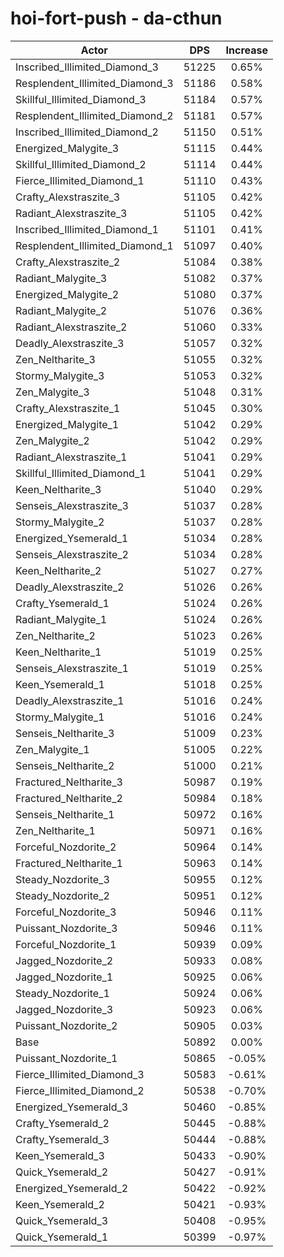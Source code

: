 # hoi-fort-push - da-cthun
| Actor | DPS | Increase |
|---|:---:|:---:|
|Inscribed_Illimited_Diamond_3|51225|0.65%|
|Resplendent_Illimited_Diamond_3|51186|0.58%|
|Skillful_Illimited_Diamond_3|51184|0.57%|
|Resplendent_Illimited_Diamond_2|51181|0.57%|
|Inscribed_Illimited_Diamond_2|51150|0.51%|
|Energized_Malygite_3|51115|0.44%|
|Skillful_Illimited_Diamond_2|51114|0.44%|
|Fierce_Illimited_Diamond_1|51110|0.43%|
|Crafty_Alexstraszite_3|51105|0.42%|
|Radiant_Alexstraszite_3|51105|0.42%|
|Inscribed_Illimited_Diamond_1|51101|0.41%|
|Resplendent_Illimited_Diamond_1|51097|0.40%|
|Crafty_Alexstraszite_2|51084|0.38%|
|Radiant_Malygite_3|51082|0.37%|
|Energized_Malygite_2|51080|0.37%|
|Radiant_Malygite_2|51076|0.36%|
|Radiant_Alexstraszite_2|51060|0.33%|
|Deadly_Alexstraszite_3|51057|0.32%|
|Zen_Neltharite_3|51055|0.32%|
|Stormy_Malygite_3|51053|0.32%|
|Zen_Malygite_3|51048|0.31%|
|Crafty_Alexstraszite_1|51045|0.30%|
|Energized_Malygite_1|51042|0.29%|
|Zen_Malygite_2|51042|0.29%|
|Radiant_Alexstraszite_1|51041|0.29%|
|Skillful_Illimited_Diamond_1|51041|0.29%|
|Keen_Neltharite_3|51040|0.29%|
|Senseis_Alexstraszite_3|51037|0.28%|
|Stormy_Malygite_2|51037|0.28%|
|Energized_Ysemerald_1|51034|0.28%|
|Senseis_Alexstraszite_2|51034|0.28%|
|Keen_Neltharite_2|51027|0.27%|
|Deadly_Alexstraszite_2|51026|0.26%|
|Crafty_Ysemerald_1|51024|0.26%|
|Radiant_Malygite_1|51024|0.26%|
|Zen_Neltharite_2|51023|0.26%|
|Keen_Neltharite_1|51019|0.25%|
|Senseis_Alexstraszite_1|51019|0.25%|
|Keen_Ysemerald_1|51018|0.25%|
|Deadly_Alexstraszite_1|51016|0.24%|
|Stormy_Malygite_1|51016|0.24%|
|Senseis_Neltharite_3|51009|0.23%|
|Zen_Malygite_1|51005|0.22%|
|Senseis_Neltharite_2|51000|0.21%|
|Fractured_Neltharite_3|50987|0.19%|
|Fractured_Neltharite_2|50984|0.18%|
|Senseis_Neltharite_1|50972|0.16%|
|Zen_Neltharite_1|50971|0.16%|
|Forceful_Nozdorite_2|50964|0.14%|
|Fractured_Neltharite_1|50963|0.14%|
|Steady_Nozdorite_3|50955|0.12%|
|Steady_Nozdorite_2|50951|0.12%|
|Forceful_Nozdorite_3|50946|0.11%|
|Puissant_Nozdorite_3|50946|0.11%|
|Forceful_Nozdorite_1|50939|0.09%|
|Jagged_Nozdorite_2|50933|0.08%|
|Jagged_Nozdorite_1|50925|0.06%|
|Steady_Nozdorite_1|50924|0.06%|
|Jagged_Nozdorite_3|50923|0.06%|
|Puissant_Nozdorite_2|50905|0.03%|
|Base|50892|0.00%|
|Puissant_Nozdorite_1|50865|-0.05%|
|Fierce_Illimited_Diamond_3|50583|-0.61%|
|Fierce_Illimited_Diamond_2|50538|-0.70%|
|Energized_Ysemerald_3|50460|-0.85%|
|Crafty_Ysemerald_2|50445|-0.88%|
|Crafty_Ysemerald_3|50444|-0.88%|
|Keen_Ysemerald_3|50433|-0.90%|
|Quick_Ysemerald_2|50427|-0.91%|
|Energized_Ysemerald_2|50422|-0.92%|
|Keen_Ysemerald_2|50421|-0.93%|
|Quick_Ysemerald_3|50408|-0.95%|
|Quick_Ysemerald_1|50399|-0.97%|
